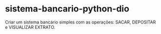 # sistema-bancario-python-dio
Criar um sistema bancário simples com as operações: SACAR, DEPOSITAR e VISUALIZAR EXTRATO.
